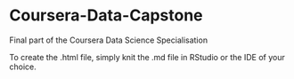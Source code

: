 # Coursera-Data-Capstone
Final part of the Coursera Data Science Specialisation

To create the .html file, simply knit the .md file in RStudio or the IDE of your choice.
